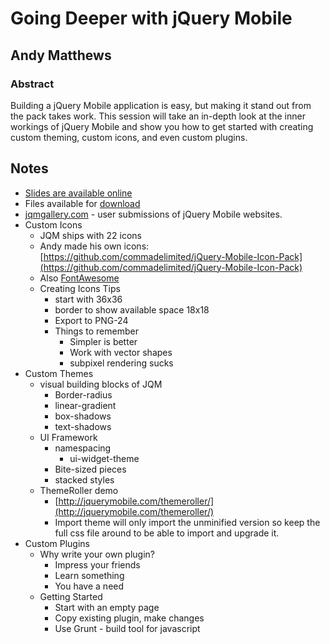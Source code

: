 # Going Deeper with jQuery Mobile

## Andy Matthews

### Abstract
Building a jQuery Mobile application is easy, but making it stand out from the pack takes work. This session will take an in-depth look at the inner workings of jQuery Mobile and show you how to get started with creating custom theming, custom icons, and even custom plugins.

## Notes
* [Slides are available online](http://www.andymatthews.net/read/2012/06/28/Slides-and-demos-from-jQuery-Con-2012)
* Files available for [download](http://goog.le/4CnpJ)
* [jqmgallery.com](http://jqmgallery.com) - user submissions of jQuery Mobile websites.
* Custom Icons
	* JQM ships with 22 icons
	* Andy made his own icons: [https://github.com/commadelimited/jQuery-Mobile-Icon-Pack](https://github.com/commadelimited/jQuery-Mobile-Icon-Pack)
	* Also [FontAwesome](http://fortawesome.github.com/Font-Awesome/)
	* Creating Icons Tips
		* start with 36x36
		* border to show available space 18x18
		* Export to PNG-24
		* Things to remember
			* Simpler is better
			* Work with vector shapes
			* subpixel rendering sucks
* Custom Themes
	* visual building blocks of JQM
		* Border-radius
		* linear-gradient
		* box-shadows
		* text-shadows
	* UI Framework
		* namespacing
			* ui-widget-theme
		* Bite-sized pieces
		* stacked styles
	* ThemeRoller demo
		* [http://jquerymobile.com/themeroller/](http://jquerymobile.com/themeroller/)
		* Import theme will only import the unminified version so keep the full css file around to be able to import and upgrade it. 
* Custom Plugins
	* Why write your own plugin?
		* Impress your friends
		* Learn something
		* You have a need
	* Getting Started
		* Start with an empty page
		* Copy existing plugin, make changes
		* Use Grunt - build tool for javascript
		
	